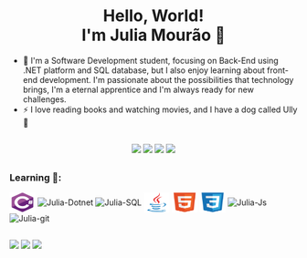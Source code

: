 <h1 align="center">Hello, World! <br> I'm Julia Mourão 🐝</h1>

- 🌱 I'm a Software Development student, focusing on Back-End using .NET platform and SQL database, but I also enjoy learning about front-end development. I'm passionate about the possibilities that technology brings, I'm a eternal apprentice and I'm always ready for new challenges.
- ⚡ I love reading books and watching movies, and I have a dog called Ully 🐶

##

<div align="center">
  <img height="150em" src="https://github-profile-summary-cards.vercel.app/api/cards/profile-details?username=JuliaCMS&theme=tokyonight"/> 
  <img height="150em" src="https://github-readme-stats.vercel.app/api?username=JuliaCMS&show_icons=true&theme=tokyonight&include_all_commits=true&count_private=false&hide_border=true"/> 
  <img height="150em" src="https://github-readme-stats.vercel.app/api/top-langs/?username=JuliaCMS&layout=compact&langs_count=7&theme=tokyonight&hide_border=true"/>   <img height="150em" src="https://github-readme-streak-stats.herokuapp.com/?user=JuliaCMS&theme=tokyonight&hide_border=true"/>
</div>

##

<div>
  <h3>Learning 🌱: </h3>
  <img align="center" alt="Julia-C#" height="35" width="45" src="https://raw.githubusercontent.com/devicons/devicon/master/icons/csharp/csharp-original.svg">
  <img align="center" alt="Julia-Dotnet" height="35" width="45" src="https://cdn.iconscout.com/icon/free/png-512/microsoft-dotnet-1175177.png?f=avif&w=256">
  <img align="center" alt="Julia-SQL" height="35" width="45" src="https://cdn-icons-png.flaticon.com/512/5815/5815478.png">
  <img align="center" alt="Julia-Java" height="35" width="45" src="https://raw.githubusercontent.com/devicons/devicon/master/icons/java/java-original.svg">
  <img align="center" alt="Julia-HTML" height="35" width="45" src="https://raw.githubusercontent.com/devicons/devicon/master/icons/html5/html5-original.svg">
  <img align="center" alt="Julia-CSS" height="35" width="45" src="https://raw.githubusercontent.com/devicons/devicon/master/icons/css3/css3-original.svg">
  <img align="center" alt="Julia-Js" height="35" width="45" src="https://cdn.jsdelivr.net/gh/devicons/devicon/icons/javascript/javascript-original.svg">
  <img align="center" alt="Julia-git" height="35" width="45" src="https://cdn.jsdelivr.net/gh/devicons/devicon/icons/git/git-original.svg"> 
</div>
  
##
 
<div>
<!--CONTATOS -->
  <a href="https://www.linkedin.com/in/julia-mourão" target="_blank"><img src="https://img.shields.io/badge/-LinkedIn-%230077B5?style=for-the-badge&logo=linkedin&logoColor=white" target="_blank"></a> 
  <a href="https://t.me/JuliaCMS"><img src="https://img.shields.io/badge/Telegram-2CA5E0?style=for-the-badge&logo=telegram&logoColor=white"></a>
  <a href="https://drive.google.com/file/d/1vp7a77zAJYgzhfpV2MXhzbDtSCCOU4Su/view?usp=share_link" target="_blank"><img src="https://img.shields.io/badge/Currículo-blueviolet?style=for-the-badge"></a>
</div>
